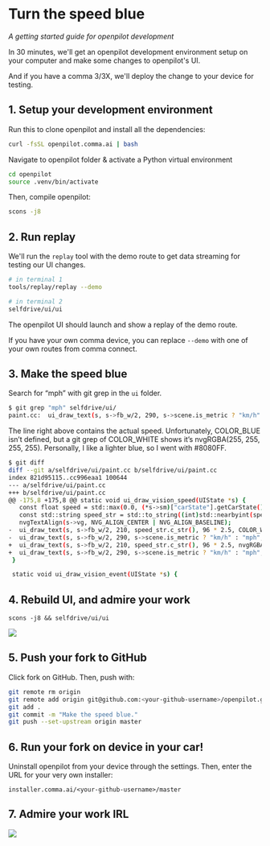 # Turn the speed blue
*A getting started guide for openpilot development*

In 30 minutes, we'll get an openpilot development environment setup on your computer and make some changes to openpilot's UI.

And if you have a comma 3/3X, we'll deploy the change to your device for testing.

## 1. Setup your development environment

Run this to clone openpilot and install all the dependencies:
```bash
curl -fsSL openpilot.comma.ai | bash
```

Navigate to openpilot folder & activate a Python virtual environment
```bash
cd openpilot
source .venv/bin/activate
```

Then, compile openpilot:
```bash
scons -j8
```

## 2. Run replay

We'll run the `replay` tool with the demo route to get data streaming for testing our UI changes.
```bash
# in terminal 1
tools/replay/replay --demo

# in terminal 2
selfdrive/ui/ui
```

The openpilot UI should launch and show a replay of the demo route.

If you have your own comma device, you can replace `--demo` with one of your own routes from comma connect.

## 3. Make the speed blue

Search for “mph” with git grep in the `ui` folder.
```bash
$ git grep "mph" selfdrive/ui/
paint.cc:  ui_draw_text(s, s->fb_w/2, 290, s->scene.is_metric ? "km/h" : "mph", 36 * 2.5, COLOR_WHITE_ALPHA(200), "sans-regular");
```

The line right above contains the actual speed. Unfortunately, COLOR_BLUE isn’t defined, but a git grep of COLOR_WHITE shows it’s nvgRGBA(255, 255, 255, 255). Personally, I like a lighter blue, so I went with #8080FF.
```bash
$ git diff
diff --git a/selfdrive/ui/paint.cc b/selfdrive/ui/paint.cc
index 821d95115..cc996eaa1 100644
--- a/selfdrive/ui/paint.cc
+++ b/selfdrive/ui/paint.cc
@@ -175,8 +175,8 @@ static void ui_draw_vision_speed(UIState *s) {
   const float speed = std::max(0.0, (*s->sm)["carState"].getCarState().getVEgo() * (s->scene.is_metric ? 3.6 : 2.2369363));
   const std::string speed_str = std::to_string((int)std::nearbyint(speed));
   nvgTextAlign(s->vg, NVG_ALIGN_CENTER | NVG_ALIGN_BASELINE);
-  ui_draw_text(s, s->fb_w/2, 210, speed_str.c_str(), 96 * 2.5, COLOR_WHITE, "sans-bold");
-  ui_draw_text(s, s->fb_w/2, 290, s->scene.is_metric ? "km/h" : "mph", 36 * 2.5, COLOR_WHITE_ALPHA(200), "sans-regular");
+  ui_draw_text(s, s->fb_w/2, 210, speed_str.c_str(), 96 * 2.5, nvgRGBA(128, 128, 255, 255), "sans-bold");
+  ui_draw_text(s, s->fb_w/2, 290, s->scene.is_metric ? "km/h" : "mph", 36 * 2.5, nvgRGBA(128, 128, 255, 200), "sans-regular");
 }

 static void ui_draw_vision_event(UIState *s) {
```


## 4. Rebuild UI, and admire your work

```
scons -j8 && selfdrive/ui/ui
```

![](https://blog.comma.ai/img/blue_speed_ui.png)

## 5. Push your fork to GitHub

Click fork on GitHub. Then, push with:
```bash
git remote rm origin
git remote add origin git@github.com:<your-github-username>/openpilot.git
git add .
git commit -m "Make the speed blue."
git push --set-upstream origin master
```

## 6. Run your fork on device in your car!

Uninstall openpilot from your device through the settings. Then, enter the URL for your very own installer:
```
installer.comma.ai/<your-github-username>/master
```

## 7. Admire your work IRL

![](https://blog.comma.ai/img/c3_blue_ui.jpg)
